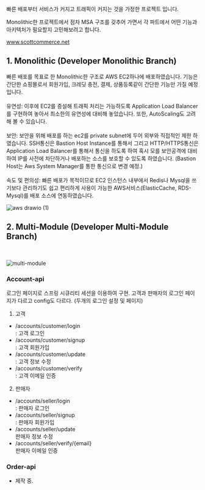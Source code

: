 빠른 배포부터 서비스가 커지고 트래픽이 커지는 것을 가정한 프로젝트 입니다. 

Monolithic한 프로젝트에서 점차 MSA 구조를 갖추어 가면서 각 파트에서 어떤 기능과 아키텍처가 필요할지 고민해보려고 합니다.

www.scottcommerce.net

## 1. Monolithic (Developer Monolithic Branch)
빠른 배포를 목표로 한 Monolithic한 구조로 AWS EC2하나에 배포하였습니다.
기능은 간단한 쇼핑몰로서 회원가입, 크레딧 충전, 결제, 상품등록같이 간단한 기능만 가질 예정 입니다.
<br><br>
 유연성: 이후에 EC2를 증설해 트래픽 처리는 가능하도록 Application Load Balancer를 구현하여 놓아서 최소한의 유연성에 대비해 놓았습니다. 또한, AutoScaling도 고려해 볼 수 있습니다.
<br><br>
 보안: 보안을 위해 배포를 하는 ec2를 private subnet에 두어 외부와 직접적인 제한 하였습니다. SSH통신은 Bastion Host Instance를 통해서 그리고 HTTP/HTTPS통신은 Application Load Balancer를 통해서 통신을 하도록 하여 혹시 모를 보안공격에 대비하여 IP를 사전에 차단하거나 배포하는 소스를 보호할 수 있도록 하였습니다. (Bastion Host는 Aws System Manager를 통한 통신으로 변경 예정.)
<br><br>
 속도 및 편의성: 빠른 배포가 목적이므로 EC2 인스턴스 내부에서 Redis나 Mysql을 쓰기보다 관리하기도 쉽고 편리하게 사용이 가능한 AWS서비스(ElasticCache, RDS-Mysql)를 배포 소스에 연동하였습니다. 

![aws drawio (1)](https://github.com/ScottSung7/CommercialPractice/assets/98432596/045f694e-362e-437f-adab-6fe19751a740)

## 2. Multi-Module (Developer Multi-Module Branch)
<br>

![multi-module](https://github.com/ScottSung7/CommercialPractice/assets/98432596/6c9aa6f7-afd8-455e-94f6-a43f80718cc9)



### Account-api
로그인 페이지로 스프링 시큐리티 세션을 이용하여 구현.
고객과 판매자의 로그인 페이지가 다르고 config도 다르다. (두개의 로그인 설정 및 페이지)

1. 고객
  - /accounts/customer/login
  <br>: 고객 로그인
  - /accounts/customer/signup
  <br>: 고객 회원가입
  - /accounts/customer/update
  <br>: 고객 정보 수정
  - /accounts/customer/verify
  <br>: 고객 이메일 인증

2. 판매자
  - /accounts/seller/login
  <br>: 판매자 로그인 
  - /accounts/seller/signup
  <br>: 판매자 회원가입
  - /accounts/seller/update
  <br> 판매자 정보 수정
  - /accounts/seller/verify/{email}
  <br> 판매자 이메일 인증

### Order-api
- 제작 중.
